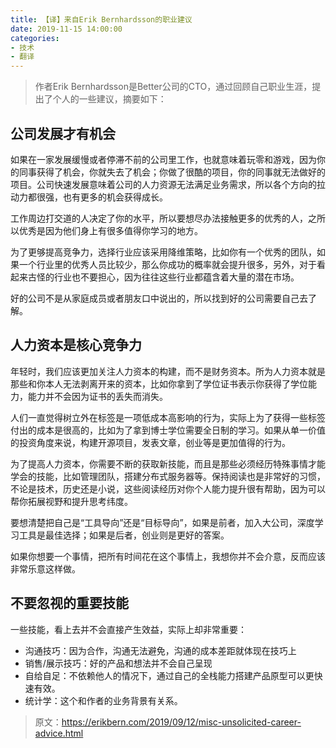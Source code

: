 ```yaml
---
title: 【译】来自Erik Bernhardsson的职业建议
date: 2019-11-15 14:00:00
categories:
- 技术
- 翻译
---
```



> 作者Erik Bernhardsson是Better公司的CTO，通过回顾自己职业生涯，提出了个人的一些建议，摘要如下：

## 公司发展才有机会

如果在一家发展缓慢或者停滞不前的公司里工作，也就意味着玩零和游戏，因为你的同事获得了机会，你就失去了机会；你做了很酷的项目，你的同事就无法做好的项目。公司快速发展意味着公司的人力资源无法满足业务需求，所以各个方向的拉动力都很强，也有更多的机会获得成长。

工作周边打交道的人决定了你的水平，所以要想尽办法接触更多的优秀的人，之所以优秀是因为他们身上有很多值得你学习的地方。

为了更够提高竞争力，选择行业应该采用降维策略，比如你有一个优秀的团队，如果一个行业里的优秀人员比较少，那么你成功的概率就会提升很多，另外，对于看起来古怪的行业也不要担心，因为往往这些行业都蕴含着大量的潜在市场。

好的公司不是从家庭成员或者朋友口中说出的，所以找到好的公司需要自己去了解。

## 人力资本是核心竞争力

年轻时，我们应该更加关注人力资本的构建，而不是财务资本。所为人力资本就是那些和你本人无法剥离开来的资本，比如你拿到了学位证书表示你获得了学位能力，能力并不会因为证书的丢失而消失。

人们一直觉得树立外在标签是一项低成本高影响的行为，实际上为了获得一些标签付出的成本是很高的，比如为了拿到博士学位需要全日制的学习。如果从单一价值的投资角度来说，构建开源项目，发表文章，创业等是更加值得的行为。

为了提高人力资本，你需要不断的获取新技能，而且是那些必须经历特殊事情才能学会的技能，比如管理团队，搭建分布式服务器等。保持阅读也是非常好的习惯，不论是技术，历史还是小说，这些阅读经历对你个人能力提升很有帮助，因为可以帮你拓展视野和提升思考纬度。

要想清楚把自己是“工具导向”还是“目标导向”，如果是前者，加入大公司，深度学习工具是最佳选择；如果是后者，创业则是更好的答案。

如果你想要一个事情，把所有时间花在这个事情上，我想你并不会介意，反而应该非常乐意这样做。

## 不要忽视的重要技能

一些技能，看上去并不会直接产生效益，实际上却非常重要：

* 沟通技巧：因为合作，沟通无法避免，沟通的成本差距就体现在技巧上
* 销售/展示技巧：好的产品和想法并不会自己呈现
* 自给自足：不依赖他人的情况下，通过自己的全栈能力搭建产品原型可以更快速有效。
* 统计学：这个和作者的业务背景有关系。

> 原文：https://erikbern.com/2019/09/12/misc-unsolicited-career-advice.html
